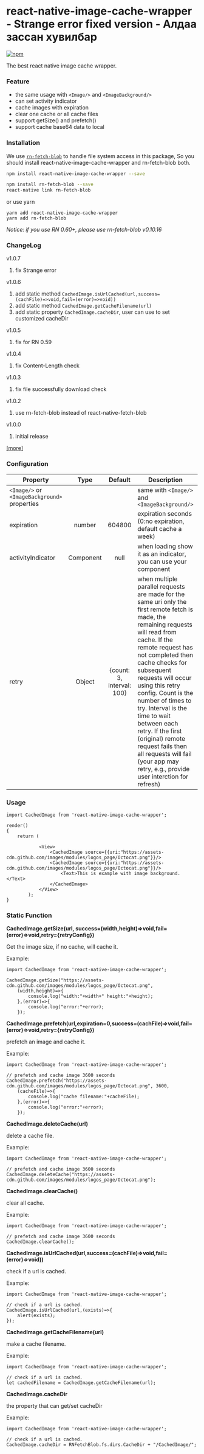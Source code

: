# react-native-image-cache-wrapper - Strange error fixed version - Алдаа зассан хувилбар
[![npm](https://img.shields.io/npm/v/react-native-image-cache-wrapper.svg?style=flat-square)](https://www.npmjs.com/package/react-native-image-cache-wrapper)

The best react native image cache wrapper.

### Feature

* the same usage with ```<Image/>``` and ```<ImageBackground/>```
* can set activity indicator
* cache images with expiration
* clear one cache or all cache files
* support getSize() and prefetch()
* support cache base64 data to local

### Installation
We use [`rn-fetch-blob`](https://github.com/joltup/rn-fetch-blob) to handle file system access in this package,
So you should install react-native-image-cache-wrapper and rn-fetch-blob both.

```bash
npm install react-native-image-cache-wrapper --save

npm install rn-fetch-blob --save
react-native link rn-fetch-blob
```
or use yarn

```
yarn add react-native-image-cache-wrapper
yarn add rn-fetch-blob
```
*Notice: if you use RN 0.60+, please use rn-fetch-blob v0.10.16*


### ChangeLog

v1.0.7

1. fix Strange error

v1.0.6

1. add static method ```CachedImage.isUrlCached(url,success=(cachFile)=>void,fail=(error)=>void))```
2. add static method ```CachedImage.getCacheFilename(url)```
3. add static property ```CachedImage.cacheDir```, user can use to set customized cacheDir

v1.0.5

1. fix for RN 0.59

v1.0.4

1. fix Content-Length check

v1.0.3

1. fix file successfully download check

v1.0.2

1. use rn-fetch-blob instead of react-native-fetch-blob

v1.0.0

1. initial release

[[more]](https://github.com/wonday/react-native-image-cache-wrapper/releases)


### Configuration

| Property      | Type          | Default          | Description         | FirstRelease |
| ------------- |:-------------:|:----------------:| ------------------- | ------------ |
| ```<Image/>``` or ```<ImageBackground>``` properties        |         |     | same with ```<Image/>``` and ```<ImageBackground/>``` | 1.0 |
| expiration    | number        | 604800           | expiration seconds (0:no expiration, default cache a week) | 1.0 |
| activityIndicator | Component | null | when loading show it as an indicator, you can use your component| 1.0 |
| retry | Object | {count: 3, interval: 100} | when multiple parallel requests are made for the same uri only the first remote fetch is made, the remaining requests will read from cache. If the remote request has not completed then cache checks for subsequent requests will occur using this retry config. Count is the number of times to try. Interval is the time to wait between each retry. If the first (original) remote request fails then all requests will fail (your app may retry, e.g., provide user interction for refresh) | 1.0.8 |

### Usage

```
import CachedImage from 'react-native-image-cache-wrapper';

render()
{
    return (

            <View>
                <CachedImage source={{uri:"https://assets-cdn.github.com/images/modules/logos_page/Octocat.png"}}/>
                <CachedImage source={{uri:"https://assets-cdn.github.com/images/modules/logos_page/Octocat.png"}}/>
                    <Text>This is example with image background.</Text>
                </CachedImage>
            </View>
        );
}
```

### Static Function

**CachedImage.getSize(url, success=(width,height)=>void,fail=(error)=>void,retry={retryConfig})**

Get the image size, if no cache, will cache it.

Example:
```
import CachedImage from 'react-native-image-cache-wrapper';

CachedImage.getSize("https://assets-cdn.github.com/images/modules/logos_page/Octocat.png", 
    (width,height)=>{
        console.log("width:"+width+" height:"+height);
    },(error)=>{
        console.log("error:"+error);
    });
```

**CachedImage.prefetch(url,expiration=0,success=(cachFile)=>void,fail=(error)=>void,retry={retryConfig})**

prefetch an image and cache it.

Example:
```
import CachedImage from 'react-native-image-cache-wrapper';

// prefetch and cache image 3600 seconds
CachedImage.prefetch("https://assets-cdn.github.com/images/modules/logos_page/Octocat.png", 3600, 
    (cacheFile)=>{
        console.log("cache filename:"+cacheFile);
    },(error)=>{
        console.log("error:"+error);
    });
```

**CachedImage.deleteCache(url)**

delete a cache file.

Example:
```
import CachedImage from 'react-native-image-cache-wrapper';

// prefetch and cache image 3600 seconds
CachedImage.deleteCache("https://assets-cdn.github.com/images/modules/logos_page/Octocat.png");
```

**CachedImage.clearCache()**

clear all cache.

Example:
```
import CachedImage from 'react-native-image-cache-wrapper';

// prefetch and cache image 3600 seconds
CachedImage.clearCache();
```

**CachedImage.isUrlCached(url,success=(cachFile)=>void,fail=(error)=>void))**

check if a url is cached.

Example:
```
import CachedImage from 'react-native-image-cache-wrapper';

// check if a url is cached.
CachedImage.isUrlCached(url,(exists)=>{
    alert(exists);
});
```

**CachedImage.getCacheFilename(url)**

make a cache filename.

Example:
```
import CachedImage from 'react-native-image-cache-wrapper';

// check if a url is cached.
let cachedFilename = CachedImage.getCacheFilename(url);
```

**CachedImage.cacheDir**

the property that can get/set cacheDir

Example:
```
import CachedImage from 'react-native-image-cache-wrapper';

// check if a url is cached.
CachedImage.cacheDir = RNFetchBlob.fs.dirs.CacheDir + "/CachedImage/";
```






